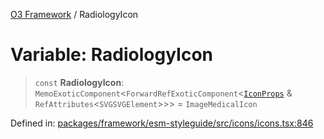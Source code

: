 [O3 Framework](../API.md) / RadiologyIcon

# Variable: RadiologyIcon

> `const` **RadiologyIcon**: `MemoExoticComponent`\<`ForwardRefExoticComponent`\<[`IconProps`](../type-aliases/IconProps.md) & `RefAttributes`\<`SVGSVGElement`\>\>\> = `ImageMedicalIcon`

Defined in: [packages/framework/esm-styleguide/src/icons/icons.tsx:846](https://github.com/openmrs/openmrs-esm-core/blob/main/packages/framework/esm-styleguide/src/icons/icons.tsx#L846)
